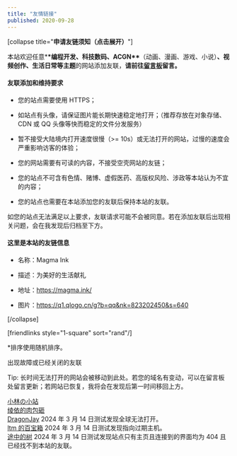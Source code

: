 ```yaml
---
title: "友情链接"
published: 2020-09-28
---
```


\[collapse title="**申请友链须知（点击展开）**"\]

本站欢迎任意\***\*编程开发、科技数码、ACGN\*\***（动画、漫画、游戏、小说）**、视频创作、生活日常等主题**的网站添加友联，**请前往[留言板](https://magma.ink/message/)留言。**

#### 友联添加和维持要求

- 您的站点需要使用 HTTPS；

- 如站点有头像，请保证图片能长期快速稳定地打开；（推荐存放在对象存储、CDN 或 QQ 头像等快而稳定的文件分发服务）

- 暂不接受大陆境内打开速度很慢（>= 10s）或无法打开的网站，过慢的速度会严重影响访客的体验；

- 您的网站需要有可读的内容，不接受空壳网站的友链；

- 您的站点不可含有色情、赌博、虚假医药、高版权风险、涉政等本站认为不宜的内容；

- 您的站点也需要在本站添加您的友联后保持本站的友联。

如您的站点无法满足以上要求，友联请求可能不会被同意。若在添加友联后出现相关问题，会在我发现后归档至下方。

#### 这里是本站的友链信息

- 名称：Magma Ink

- 描述：为美好的生活献礼

- 地址：https://magma.ink/

- 图片：https://q1.qlogo.cn/g?b=qq&nk=823202450&s=640

\[/collapse\]

\[friendlinks style="1-square" sort="rand"/\]

\*排序使用随机排序。

出现故障或已经关闭的友联

Tip: 长时间无法打开的网站会被移动到此处。若您的域名有变动，可以在留言板处留言更新；若网站已恢复，我将会在发现后第一时间移回上方。

[小林の小站](https://dylanlynn.top/)  
[绫依的肉包砸](https://www.dreamchaser-luzeyu.info/)  
[DragonJay](https://blog.furrysp.top/) 2024 年 3 月 14 日测试发现全球无法打开。  
[ltm 的百宝箱](https://ltm.ink/) 2024 年 3 月 14 日测试发现指向过期主机。  
[途中的树](https://zkpeace.com/) 2024 年 3 月 14 日测试发现站点只有主页且连接到的界面均为 404 且已经找不到本站的友联。
